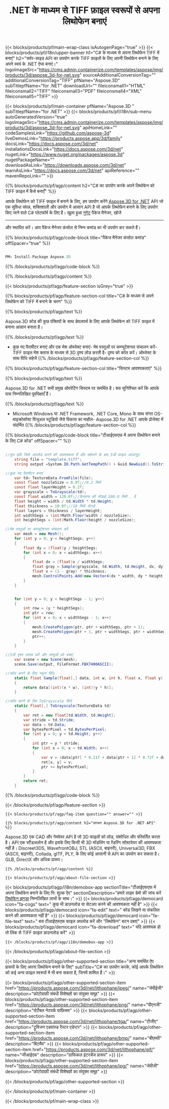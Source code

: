 ﻿---
title: .NET के माध्यम से TIFF फ़ाइल स्वरूपों से अपना लिथोफेन बनाएं 
weight: 830
url: /hi/net/lithophane/tiff/ 
description: .NET Framework, .NET Core, Mono पर TIFF दस्तावेज़ों में अपना लिथोफ़न लोड करने, प्रस्तुत करने और बनाने के लिए C# स्रोत कोड।
---
{{< blocks/products/pf/main-wrap-class isAutogenPage="true" >}}
{{< blocks/products/pf/i18n/upper-banner h1="C# के माध्यम से अपना लिथोफेन TIFF में बनाएं" h2="सर्वर-साइड API का उपयोग करके TIFF फ़ाइलों के लिए अपनी लिथोफ़ेन बनाने के लिए अपने स्वयं के .NET ऐप्स बनाएं।" logoImageSrc="https://cms.admin.containerize.com/templates/aspose/img/products/3d/aspose_3d-for-net.svg" sourceAdditionalConversionTag="" additionalConversionTag="TIFF" pfName="Aspose.3D" subTitlepfName="for .NET" downloadUrl="" fileiconsmall1="HTML" fileiconsmall2="TIFF" fileiconsmall3="PDF" fileiconsmall4="XML" fileiconsmall5="TIFF" >}}

{{< blocks/products/pf/main-container pfName="Aspose.3D " subTitlepfName="for .NET" >}}
{{< blocks/products/pf/i18n/sub-menu autoGeneratedVersion="true" logoImageSrc="https://cms.admin.containerize.com/templates/aspose/img/products/3d/aspose_3d-for-net.svg" apiHomeLink="" codeSamplesLink="https://github.com/aspose-3d" liveDemosLink="https://products.aspose.app/3d/family" docsLink="https://docs.aspose.com/3d/net" installationsDocsLink="https://docs.aspose.com/3d/net" nugetLink="https://www.nuget.org/packages/aspose.3d" nugetPackageName="" downloadAsLink="https://downloads.aspose.com/3d/net" learnAsLink="https://docs.aspose.com/3d/net" apiReference="" mavenRepoLink="" >}}

{{% blocks/products/pf/agp/content h2="C# का उपयोग करके अपने लिथोफेन को TIFF फ़ाइल में कैसे बनाएँ" %}}

 आपके लिथोफेन को TIFF फ़ाइल में बनाने के लिए, हम उपयोग करेंगे
 [Aspose.3D for .NET](https://products.aspose.com/3d/net) 
 API जो एक सुविधा संपन्न, शक्तिशाली और उपयोग में आसान API है जो आपके लिथोफेन बनाने के लिए उपयोग किए जाने वाले C# प्लेटफॉर्म के लिए है। खुला हुआ
 [नुगेट](https://www.nuget.org/packages/aspose.3d) 
 पैकेज मैनेजर, खोजें
 ***** 
 और स्थापित करें। आप पैकेज मैनेजर कंसोल से निम्न कमांड का भी उपयोग कर सकते हैं।

{{% blocks/products/pf/agp/code-block title="पैकेज मैनेजर कंसोल कमांड" offSpacer="true" %}}

```cs

PM> Install-Package Aspose.3D


```

{{% /blocks/products/pf/agp/code-block %}}

{{% /blocks/products/pf/agp/content %}}

{{< blocks/products/pf/agp/feature-section isGrey="true" >}}

{{% blocks/products/pf/agp/feature-section-col title="C# के माध्यम से अपने लिथोफेन को TIFF में बनाने के चरण" %}}

{{% blocks/products/pf/agp/text %}}

 Aspose.3D कोड की कुछ पंक्तियों के साथ डेवलपर्स के लिए आपके लिथोफेन को TIFF फ़ाइल में बनाना आसान बनाता है।

{{% /blocks/products/pf/agp/text %}}

- कुछ नए पैरामीटर बनाएं और एक मेश ऑब्जेक्ट बनाएं- मेष वस्तुओं पर कम्प्यूटेशनल संचालन करें- TIFF फ़ाइल मेश क्लास के माध्यम से 3D दृश्य लोड करती है- दृश्य को कॉल करें। ऑब्जेक्ट के साथ विधि सहेजें
{{% /blocks/products/pf/agp/feature-section-col %}}

{{% blocks/products/pf/agp/feature-section-col title="सिस्टम आवश्यकताएं" %}}

{{% blocks/products/pf/agp/text %}}

 Aspose.3D for .NET सभी प्रमुख ऑपरेटिंग सिस्टम पर समर्थित है। बस सुनिश्चित करें कि आपके पास निम्नलिखित पूर्वापेक्षाएँ हैं।

{{% /blocks/products/pf/agp/text %}}

- Microsoft Windows या .NET Framework, .NET Core, Mono के साथ संगत OS- माइक्रोसॉफ्ट विजुअल स्टूडियो जैसे विकास का माहौल- Aspose.3D for .NET आपके प्रोजेक्ट में संदर्भित
{{% /blocks/products/pf/agp/feature-section-col %}}

{{% blocks/products/pf/agp/code-block title="टीआईएफएफ में अपना लिथोफेन बनाने के लिए C# कोड" offSpacer="" %}}

```cs

//मूल छवि जिसे अपलोड करने की आवश्यकता है और सहेजने के बाद 3डी फ़ाइल आउटपुट
    string file = "template.tiff";
    string output =System.IO.Path.GetTempPath() + Guid.NewGuid().ToString() + ".fbx";

//कुछ नए पैरामीटर बनाएं
    var td= TextureData.FromFile(file);
    const float nozzleSize = 0.9f;//0.2 मिमी
    const float layerHeight = 0.2f;
    var grayscale = ToGrayscale(td);
    const float width = 120.0f;//कैनवास की चौड़ाई 200.0 मिमी . है
    float height = width / td.Width * td.Height;
    float thickness = 10.0f;//10 मिमी मोटाई
    float layers = thickness / layerHeight;
    int widthSegs = (int)Math.Floor(width / nozzleSize);
    int heightSegs = (int)Math.Floor(height / nozzleSize);

//मेष वस्तुओं पर कम्प्यूटेशनल संचालन करें
    var mesh = new Mesh();
    for (int y = 0; y < heightSegs; y++)
    {
        float dy = (float)y / heightSegs;
        for (int x = 0; x < widthSegs; x++)
        {
            float dx = (float)x / widthSegs;
            float gray = Sample(grayscale, td.Width, td.Height, dx, dy);
            float v = (1 - gray) * thickness;
            mesh.ControlPoints.Add(new Vector4(dx * width, dy * height, v));
        }
    }


    for (int y = 0; y < heightSegs - 1; y++)
    {
        int row = (y * heightSegs);
        int ptr = row;
        for (int x = 0; x < widthSegs - 1; x++)
        {
            mesh.CreatePolygon(ptr, ptr + widthSegs, ptr + 1);
            mesh.CreatePolygon(ptr + 1, ptr + widthSegs, ptr + widthSegs + 1);
            ptr++;
        }
    }

//3डी दृश्य उत्पन्न करें और वस्तुओं को बचाएं
    var scene = new Scene(mesh);
    scene.Save(output, FileFormat.FBX7400ASCII);

//कॉल करने के लिए नमूना विधि
    static float Sample(float[,] data, int w, int h, float x, float y)
    {
        return data[(int)(x * w), (int)(y * h)];
    }

//कॉल करने के लिए ToGrayscale विधि
    static float[,] ToGrayscale(TextureData td)
    {
        var ret = new float[td.Width, td.Height];
        var stride = td.Stride;
        var data = td.Data;
        var bytesPerPixel = td.BytesPerPixel;
        for (int y = 0; y < td.Height; y++)
        {
            int ptr = y * stride;
            for (int x = 0; x < td.Width; x++)
            {
                var v = (data[ptr] * 0.21f + data[ptr + 1] * 0.72f + data[ptr + 2] * 0.07f) / 255.0f;
                ret[x, y] = v;
                ptr += bytesPerPixel;
            }
        }
        return ret;
    }

```

{{% /blocks/products/pf/agp/code-block %}}

{{< /blocks/products/pf/agp/feature-section >}}

    {{< blocks/products/pf/agp/faq-item question="" answer="" >}}
 

<!-- aboutfile Starts -->

    {{% blocks/products/pf/agp/content h2="लगभग Aspose.3D for .NET API" %}}

 Aspose.3D एक CAD और गेमवेयर API है जो 3D फाइलों को लोड, संशोधित और परिवर्तित करता है। API एक स्टैंडअलोन है और इसके लिए किसी भी 3D मॉडलिंग या रेंडरिंग सॉफ़्टवेयर की आवश्यकता नहीं है। Discreet3DS, WavefrontOBJ, STL (ASCII, बाइनरी), Universal3D, FBX (ASCII, बाइनरी), Collada, glTF, PLY, के लिए कोई आसानी से API का उपयोग कर सकता है। GLB, DirectX और अधिक प्रारूप। 



    {{% /blocks/products/pf/agp/content %}}

    {{< blocks/products/pf/agp/about-file-section >}}

  {{< blocks/products/pf/agp/i18n/demobox-app sectionTitle="टीआईएफएफ में अपना लिथोफेन बनाने के लिए नि: शुल्क ऐप" sectionDescription="हमारे लाइव डेमो की जांच करें [लिथोफेन झगड़ा](https://products.aspose.app/3d/lithophane/tiff) निम्नलिखित लाभों के साथ।" >}}
            {{< blocks/products/pf/agp/democard icon="fa-cogs" text=" कुछ भी डाउनलोड या सेटअप करने की आवश्यकता नहीं है" >}}
            {{< blocks/products/pf/agp/democard icon="fa-edit" text=" कोड लिखने या संकलित करने की आवश्यकता नहीं है" >}}
            {{< blocks/products/pf/agp/democard icon="fa-file-text" text=" बस टीआईएफएफ फाइल अपलोड करें और \"लिथोफेन\" बटन दबाएं" >}}
            {{< blocks/products/pf/agp/democard icon="fa-download" text=" यदि आवश्यक हो तो लिंक से TIFF फ़ाइल डाउनलोड करें" >}}

    {{< /blocks/products/pf/agp/i18n/demobox-app >}}

{{< /blocks/products/pf/agp/about-file-section >}}

<!-- aboutfile Ends -->

{{< blocks/products/pf/agp/other-supported-section title="अन्य समर्थित ऐप प्रारूपों के लिए अपना लिथोफेन बनाने के लिए" subTitle="C# का उपयोग करके, कोई आपके लिथोफेन को कई अन्य फ़ाइल स्वरूपों में भी बना सकता है, जिनमें शामिल हैं।" >}}

{{< blocks/products/pf/agp/other-supported-section-item href="https://products.aspose.com/3d/net/lithophane/jpeg/" name="जेपीईजी" description="फ़ोटोग्राफ़ी संबंधी विशेषज्ञों का संयुक्त समूह" >}}
{{< blocks/products/pf/agp/other-supported-section-item href="https://products.aspose.com/3d/net/lithophane/png/" name="पीएनजी" description="पोर्टेबल नेटवर्क ग्राफ़िक्स" >}}
{{< blocks/products/pf/agp/other-supported-section-item href="https://products.aspose.com/3d/net/lithophane/tga/" name="टीजीए" description="ट्रूविजन एडवांस्ड रैस्टर एडेप्टर" >}}
{{< blocks/products/pf/agp/other-supported-section-item href="https://products.aspose.com/3d/net/lithophane/bmp/" name="बीएमपी" description="बिटमैप" >}}
{{< blocks/products/pf/agp/other-supported-section-item href="https://products.aspose.com/3d/net/lithophane/gif/" name="जीआईएफ" description="ग्राफिकल इंटरचेंज प्रारूप" >}}
{{< blocks/products/pf/agp/other-supported-section-item href="https://products.aspose.com/3d/net/lithophane/jpg/" name="जेपीजी" description="फ़ोटोग्राफ़ी संबंधी विशेषज्ञों का संयुक्त समूह" >}}


{{< /blocks/products/pf/agp/other-supported-section >}}

{{< /blocks/products/pf/main-container >}}
    
{{< /blocks/products/pf/main-wrap-class >}}